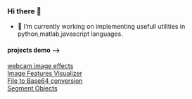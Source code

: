 ### Hi there 👋

- 🔭 I’m currently working on implementing usefull utilities in python,matlab,javascript languages.
<!--
- 🌱 I’m currently learning web frameworks.
- 👯 I’m looking to collaborate on ...
- 🤔 I’m looking for help with ... 
- 💬 Ask me about ...
- 📫 How to reach me: ...
- 😄 Pronouns: ...
- ⚡ Fun fact: ...
-->

#### projects demo -->

<a href="https://prasanthcodes.github.io/webcam-image-effects/">webcam image effects</a><br>
<a href="https://prasanthcodes.github.io/image-features-visualizer/">Image Features Visualizer</a><br>
<a href="https://prasanthcodes.github.io/file_to_base64">File to Base64 conversion</a><br>
<a href="https://prasanthcodes.github.io/segment_objects/">Segment Objects</a><br>
